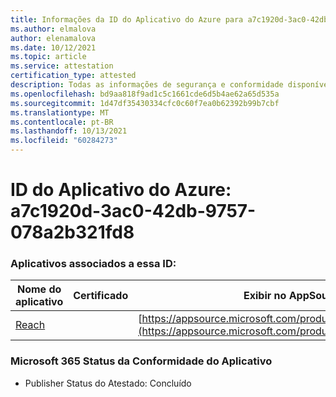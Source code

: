 ```yaml
---
title: Informações da ID do Aplicativo do Azure para a7c1920d-3ac0-42db-9757-078a2b321fd8
ms.author: elmalova
author: elenamalova
ms.date: 10/12/2021
ms.topic: article
ms.service: attestation
certification_type: attested
description: Todas as informações de segurança e conformidade disponíveis para a7c1920d-3ac0-42db-9757-078a2b321fd8.
ms.openlocfilehash: bd9aa818f9ad1c5c1661cde6d5b4ae62a65d535a
ms.sourcegitcommit: 1d47df35430334cfc0c60f7ea0b62392b99b7cbf
ms.translationtype: MT
ms.contentlocale: pt-BR
ms.lasthandoff: 10/13/2021
ms.locfileid: "60284273"
---
```

# <a name="azure-app-id-a7c1920d-3ac0-42db-9757-078a2b321fd8"></a>ID do Aplicativo do Azure: a7c1920d-3ac0-42db-9757-078a2b321fd8


### <a name="apps-associated-with-this-id"></a>Aplicativos associados a essa ID:
| **Nome do aplicativo** | **Certificado** | **Exibir no AppSource** |
|--------------|---------------|-----------------------|
| [Reach](https://docs.microsoft.com/microsoft-365-app-certification/forward/WA200002045) |  | [https://appsource.microsoft.com/product/office/WA200002045](https://appsource.microsoft.com/product/office/WA200002045) |

### <a name="microsoft-365-app-compliance-status"></a>Microsoft 365 Status da Conformidade do Aplicativo
- Publisher Status do Atestado: Concluído
